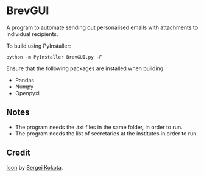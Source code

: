 # BrevGUI
A program to automate sending out personalised emails with attachments to individual recipients.

To build using PyInstaller:

```
python -m PyInstaller BrevGUI.py -F
```

Ensure that the following packages are installed when building:
* Pandas
* Numpy
* Openpyxl

## Notes
- The program needs the .txt files in the same folder, in order to run.
- The program needs the list of secretaries at the institutes in order to run.


## Credit
[Icon](https://icon-icons.com/icon/letter-message-mail/51108) by [Sergei Kokota](https://icon-icons.com/users/jU68e8AK4V9vJWDuIDOsp/icon-sets/).
